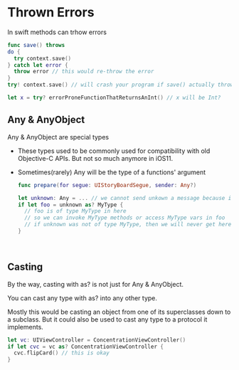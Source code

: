 # Thrown Errors

In swift methods can trhow errors

``` swift
func save() throws
do {
  try context.save()
} catch let error {
  throw error // this would re-throw the error
}
try! context.save() // will crash your program if save() actually throws an error

let x = try? errorProneFunctionThatReturnsAnInt() // x will be Int?
```

## Any & AnyObject

Any & AnyObject are special types

- These types used to be commonly used for compatibility with old Objective-C APIs. But not so much anymore in iOS11.

- Sometimes(rarely) Any will be the type of a functions' argument

  ``` swift
  func prepare(for segue: UIStoryBoardSegue, sender: Any?)
  ```

  ``` swift
  let unknown: Any = ... // we cannot send unkown a message because it is "typeless"
  if let foo = unknown as? MyType {
    // foo is of type MyType in here
    // so we can invoke MyType methods or access MyType vars in foo
    // if unknown was not of type MyType, then we will never get here. 
  }
  ```

  ​

## Casting

By the way, casting with as? is not just for Any & AnyObject.

You can cast any type with as? into any other type.

Mostly this would be casting an object from one of its superclasses down to a subclass. But it could also be used to cast any type to a protocol it implements. 

``` swift
let vc: UIViewController = ConcentrationViewController()
if let cvc = vc as? ConcentrationViewController {
  cvc.flipCard() // this is okay
}
```

